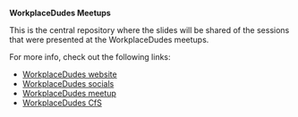 **WorkplaceDudes Meetups**

This is the central repository where the slides will be shared of the sessions that were presented at the WorkplaceDudes meetups.

For more info, check out the following links:

 - [WorkplaceDudes website](https://workplacedudes.nl)
 - [WorkplaceDudes socials](https://linktr.ee/workplacedudes)
 - [WorkplaceDudes meetup](https://www.meetup.com/workplacedudes/)
 - [WorkplaceDudes CfS](https://sessionize.com/workplacedudes)
